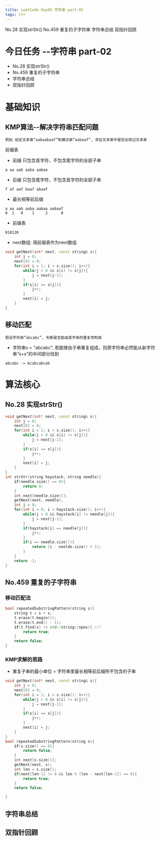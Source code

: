```yaml
---
title: LeetCode Day09 字符串 part-02
tags: C++
---
```

No.28 实现strStr()
No.459 重复的子字符串
字符串总结
双指针回顾
<!--more-->

# 今日任务 --字符串 part-02
- No.28 实现strStr()
- No.459 重复的子字符串
- 字符串总结
- 双指针回顾


# 基础知识
## KMP算法--解决字符串匹配问题
```
例如 给定文本串“aabaabaaf”和模式串“aabaaf”, 求在文本串中是否出现过文本串
```
前缀表
- 前缀 只包含首字符，不包含尾字符的全部子串
```
a aa aab aaba aabaa
```
- 后缀 只包含尾字符，不包含首字符的全部子串
```
f af aaf baaf abaaf
```
- 最长相等前后缀
```
a aa aab aaba aabaa aabaaf
0  1   0    1     2      0
```
- 前缀表
```
010120
```
- next数组: 用前缀表作为next数组
```cpp
void getNext(int* next, const string& s){
    int j = 0;
    next[0] = 0;
    for(int i = 1; i < s.size(); i++){
        while(j > 0 && s[i] != s[j]){
            j = next[j-1];
        }
        if(s[i] == s[j]){
            j++;
        }
        next[i] = j;
    }
}
```

## 移动匹配
```
假设字符串“abcabc”, 判断是否能由其字串的重复而构成
```
- 字符串s = "abcabc", 若能够由子串重复组成，则原字符串必然能从新字符串“s+s”的中间部分找到
```
abcabc -> bcabcabcab
``` 




# 算法核心
## No.28 实现strStr()
```cpp
void getNext(int* next, const string& s){
    int j = 0;
    next[0] = 0;
    for(int i = 1; i < s.size(); i++){
        while(j > 0 && s[i] != s[j]){
            j = next[j-1];
        }
        if(s[i] == s[j]){
            j++;
        }
        next[i] = j;
    }
}
int strStr(string haystack, string needle){
    if(needle.size() == 0){
        return 0;
    }
    int next[needle.size()];
    getNext(next, needle);
    int j = 0;
    for(int i = 0; i < haystack.size(); i++){
        while(j > 0 && haystack[i] != needle[j]){
            j = next[j-1];
        }
        if(haystack[i] == needle[j]){
            j++;
        }
        if(i == needle.size()){
            return (i - neelde.size() + 1);
        }
    }
    return -1;
}
```

## No.459 重复的子字符串
### 移动匹配法
```cpp
bool repeatedSubstringPattern(string s){
    string t = s + s;
    t.erase(t.begin());
    t.erase(t.end() - 1);
    if(t.find(s) != std::string::npos){ //?
        return true;
    }
    return false;
}
```
### KMP求解的思路
- 重复子串的最小单位 = 字符串里最长相等前后缀所不包含的子串

```cpp
void getNext(int* next, const string& s){
    int j = 0;
    next[0] = 0;
    for(int i = 1; i < s.size(); i++){
        while(j > 0 && s[i] != s[j]){
            j = next[j-1];
        }
        if(s[i] == s[j]){
            j++;
        }
        next[i] = j;
    }
}
bool repeatedSubstringPattern(string s){
    if(s.size() == 0){
        return false;
    }
    int next[s.size()];
    getNext(next, s);
    int len = s.size();
    if(next[len-1] != 0 && len % (len - next[len-1]) == 0){
        return true;
    }
    return false;

}
```
## 字符串总结
## 双指针回顾